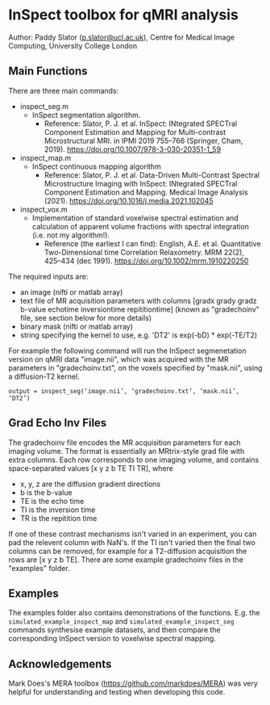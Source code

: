 # InSpect toolbox for qMRI analysis #

Author: Paddy Slator (p.slator@ucl.ac.uk), Centre for Medical Image Computing, University College London 

## Main Functions ##
There are three main commands:
* inspect_seg.m
  * InSpect segmentation algorithm. 
    * Reference: Slator, P. J. et al. InSpect: INtegrated SPECTral Component Estimation and Mapping for Multi-contrast Microstructural MRI. in IPMI 2019 755–766 (Springer, Cham, 2019). https://doi.org/10.1007/978-3-030-20351-1_59 
* inspect_map.m
  * InSpect continuous mapping algorithm 
    * Reference: Slator, P. J. et al. Data-Driven Multi-Contrast Spectral Microstructure Imaging with InSpect: INtegrated SPECTral Component Estimation and Mapping. Medical Image Analysis (2021). https://doi.org/10.1016/j.media.2021.102045
* inspect_vox.m
  * Implementation of standard voxelwise spectral estimation and calculation of apparent volume fractions with spectral integration (i.e. not my algorithm!).
    * Reference (the earliest I can find): English, A.E. et al. Quantitative Two-Dimensional time Correlation Relaxometry.  MRM 22(2), 425–434 (dec 1991). https://doi.org/10.1002/mrm.1910220250

The required inputs are: 
* an image (nifti or matlab array)
* text file of MR acquisition parameters with columns [gradx grady gradz b-value echotime inversiontime repititiontime] (known as "gradechoinv" file, see section below for more details)
* binary mask (nifti or matlab array)
* string specifying the kernel to use, e.g. 'DT2' is exp(-bD) * exp(-TE/T2)

For example the following command will run the InSpect segmenetation version on qMRI data "image.nii", which was acquired with the MR parameters in "gradechoinv.txt", on the voxels specified by "mask.nii", using a diffusion-T2 kernel.

`output = inspect_seg(‘image.nii’, ‘gradechoinv.txt’, ‘mask.nii’, ‘DT2’)`

## Grad Echo Inv Files ##
The gradechoinv file encodes the MR acquisition parameters for each imaging volume. The format is essentially an MRtrix-style grad file with extra columns. Each row corresponds to one imaging volume, and contains space-separated values [x y z b TE TI TR], where 
* x, y, z are the diffusion gradient directions
* b is the b-value
* TE is the echo time 
* TI is the inversion time
* TR is the repitition time

If one of these contrast mechanisms isn't varied in an experiment, you can pad the relevent column with NaN's. If the TI isn't varied then the final two columns can be removed, for example for a T2-diffusion acquisition the rows are [x y z b TE]. There are some example gradechoinv files in the "examples" folder.

## Examples ##
The examples folder also contains demonstrations of the functions. E.g. the `simulated_example_inspect_map` and `simulated_example_inspect_seg` commands synthesise example datasets, and then compare the corresponding InSpect version to voxelwise spectral mapping.

## Acknowledgements ##
Mark Does's MERA toolbox (https://github.com/markdoes/MERA) was very helpful for understanding and testing when developing this code. 

